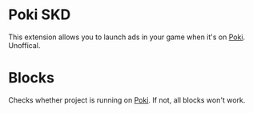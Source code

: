 # Poki SKD

This extension allows you to launch ads in your game when it's on [Poki](https://poki.com). Unoffical.

# Blocks



Checks whether project is running on [Poki](https://poki.com). If not, all blocks won't work.
